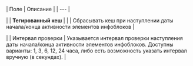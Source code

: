 | Поле | Описание |
| --- |

|
| **Тегированный кеш** | |
| Сбрасывать кеш при наступлении даты начала/конца активности элементов инфоблоков |

|
| Интервал проверки | Указывается интервал проверки наступления даты начала/конца активности элементов инфоблоков. Доступны варианты: 1, 3, 6, 12, 24 часа, либо есть возможность указать интервал вручную (в секундах). |

<!--
<h4>
Кнопки управления

| Кнопка | Описание |
| --- |

|
| Сохранить | Сохранение внесённых изменений. |
| Применить |